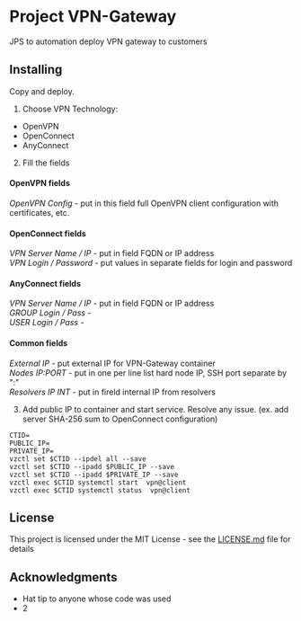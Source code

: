 
# Project VPN-Gateway

JPS to automation deploy VPN gateway to customers

## Installing

Copy and deploy.

1. Choose VPN Technology:
  - OpenVPN
  - OpenConnect
  - AnyConnect

2. Fill the fields
#### OpenVPN fields
*OpenVPN Config* - put in this field full OpenVPN client configuration with certificates, etc.

#### OpenConnect fields
*VPN Server Name / IP* - put in field FQDN or IP address  
*VPN Login / Password* - put values in separate fields for login and password  

#### AnyConnect fields
*VPN Server Name / IP* - put in field FQDN or IP address  
*GROUP Login / Pass* -  
*USER Login / Pass* -  

#### Common fields
*External IP* - put external IP for VPN-Gateway container  
*Nodes IP:PORT* - put in one per line list hard node IP, SSH port separate by ":"  
*Resolvers IP INT* - put in fireld internal IP from resolvers  

3. Add public IP to container and start service. Resolve any issue. (ex. add server SHA-256 sum to OpenConnect configuration)
```
CTID=
PUBLIC_IP=
PRIVATE_IP=
vzctl set $CTID --ipdel all --save
vzctl set $CTID --ipadd $PUBLIC_IP --save
vzctl set $CTID --ipadd $PRIVATE_IP --save
vzctl exec $CTID systemctl start  vpn@client
vzctl exec $CTID systemctl status  vpn@client
```



## License

This project is licensed under the MIT License - see the [LICENSE.md](LICENSE.md) file for details

## Acknowledgments

* Hat tip to anyone whose code was used
* 2